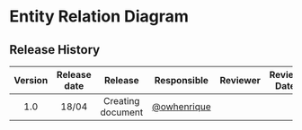 # Entity Relation Diagram


## Release History

|  Version  | Release date | Release | Responsible | Reviewer | Review Date |
| :---: | :---: | :---: | :---: | :---: | :---: |
| 1.0 | 18/04 | Creating document | [@owhenrique](https://github.com/owhenrique) |  |  |